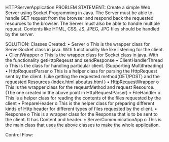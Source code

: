 HTTPServerApplication
PROBLEM STATEMENT:
Create a simple Web Server using Socket Programming in Java. The Server must be able to handle GET request from the browser and respond back the requested resources to the browser. The Server must also be able to handle multiple request. Contents like HTML, CSS, JS, JPEG, JPG files should be handled by the server. 


SOLUTION:
Classes Created: 
•	Server
o	This is the wrapper class for ServerSocket class in java. With functionality like 
like listening for the client. 
•	ClientWrapper
o	This is the wrapper class for Socket class in java. With the functionality getHttpReqeust and sendResponse
•	ClientHandlerThread
o	This is the class for handling particular client. (Supporting Multithreading)
•	HttpRequestParser
o	This is a helper class for parsing the HttpRequest sent by the client. (Like getting the requested method(GET/POST) and the requested Resources
(index.html aboutus.html )
•	HttpRequestWrapper
o	This is the wrapper class for the reqeustMethod and request Resource. (The one created in the above point in HttpRequestParser)
•	FileHandler
o	This is a helper class for reading the contents of the files requested by the client
•	PrepareHeader
o	This is the helper class for preparing different kinds of Http header for different types of files requested by the client.
•	Response
o	This is a wrapper class for the Response that is to be sent to the client. It has Content and header. 
•	ServerCommunicationApp
o	This is the main class that uses the above classes to make the whole application. 


Control Flow:
	
